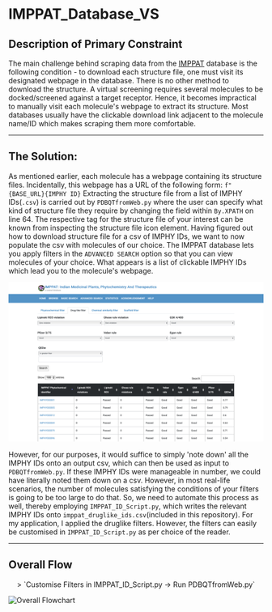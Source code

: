 # IMPPAT_Database_VS
## Description of Primary Constraint
The main challenge behind scraping data from the [IMPPAT](https://cb.imsc.res.in/imppat/) database is the following condition - to download each structure file, one must visit its designated webpage in the database. There is no other method to download the structure. A virtual screening requires several molecules to be docked/screened against a target receptor. Hence, it becomes impractical to manually visit each molecule's webpage to extract its structure. Most databases usually have the clickable download link adjacent to the molecule name/ID which makes scraping them more comfortable. 

---

## The Solution:
As mentioned earlier, each molecule has a webpage containing its structure files. Incidentally, this webpage has a URL of the following form: 
`f"{BASE_URL}{IMPHY ID}`
Extracting the structure file from a list of IMPHY IDs(`.csv`) is carried out by `PDBQTfromWeb.py` where the user can specify what kind of structure file they require by changing the field within `By.XPATH` on line 64. The respective tag for the structure file of your interest can be known from inspecting the structure file icon element.
Having figured out how to download structure file for a csv of IMPHY IDs, we want to now populate the csv with molecules of our choice.
The IMPPAT database lets you apply filters in the `ADVANCED SEARCH` option so that you can view molecules of your choice. What appears is a list of clickable IMPHY IDs which lead you to the molecule's webpage.

![Search Result Window](IMPHY_IDs.png "Drug-like Filter Result Window")


However, for our purposes, it would suffice to simply 'note down' all the IMPHY IDs onto an output csv, which can then be used as input to `PDBQTfromWeb.py`. If these IMPHY IDs were manageable in number, we could have literally noted them down on a csv. However, in most real-life scenarios, the number of molecules satisfying the conditions of your filters is going to be too large to do that. So, we need to automate this process as well, thereby employing `IMPPAT_ID_Script.py`, which writes the relevant IMPHY IDs onto `imppat_druglike_ids.csv`(included in this repository). 
For my application, I applied the druglike filters. However, the filters can easily be customised in `IMPPAT_ID_Script.py` as per choice of the reader.

---

## Overall Flow
<p align="center">> `Customise Filters in IMPPAT_ID_Script.py -> Run PDBQTfromWeb.py` </p>

![Overall Flowchart](IMPPAT_Flow.png "Flowchart for Protocol")

